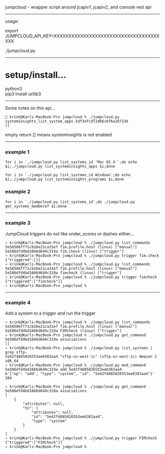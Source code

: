 
jumpcloud - wrapper script around jcapiv1, jcapiv2, and console rest api

----
usage:

export JUMPCLOUD_API_KEY=XXXXXXXXXXXXXXXXXXXXXXXXXXXXXXXXXXXXXXX

./jumpcloud.py

----

# setup/install...    

python3    
pip3 install urllib3    

----

Some notes on this api...   


```
🎉 krink@Karls-MacBook-Pro jumpcloud % ./jumpcloud.py systeminsights_list_system_apps 5df3efcdf2d66c6f6a287136
[]
```
empty return [] means systeminsights is not enabled

----


### example 1
```
for i in `./jumpcloud.py list_systems_id 'Mac OS X'`;do echo $i;./jumpcloud.py list_systeminsights_apps $i;done

for i in `./jumpcloud.py list_systems_id Windows`;do echo $i;./jumpcloud.py list_systeminsights_programs $i;done
```

### example 2
```
for i in `./jumpcloud.py list_systems_id`;do ./jumpcloud.py get_systems_memberof $i;done
```

---

### example 3
JumpCloud triggers do not like under_scores or dashes either...
```
♒ krink@Karls-MacBook-Pro jumpcloud % ./jumpcloud.py list_commands
5e58586ff71cb16e21ca31ef fim.profile.host (linux) ["manual"]
5e586dfd4bd1666d649c319a fim.check (linux) ["trigger"]
♒ krink@Karls-MacBook-Pro jumpcloud % ./jumpcloud.py trigger fim.check
{"triggered":[]}
♒ krink@Karls-MacBook-Pro jumpcloud % ./jumpcloud.py list_commands
5e58586ff71cb16e21ca31ef fim.profile.host (linux) ["manual"]
5e586dfd4bd1666d649c319a fimcheck (linux) ["trigger"]
♒ krink@Karls-MacBook-Pro jumpcloud % ./jumpcloud.py trigger fimcheck
{"triggered":["fimcheck"]}
♒ krink@Karls-MacBook-Pro jumpcloud %
```

---

### example 4
Add a system to a trigger and run the trigger
```
♒ krink@Karls-MacBook-Pro jumpcloud % ./jumpcloud.py list_commands
5e58586ff71cb16e21ca31ef fim.profile.host (linux) ["manual"]
5e586dfd4bd1666d649c319a FIMcheck (linux) ["trigger"]
♒ krink@Karls-MacBook-Pro jumpcloud % ./jumpcloud.py get_command 5e586dfd4bd1666d649c319a associations
[]
♒ krink@Karls-MacBook-Pro jumpcloud % ./jumpcloud.py list_systems | grep sftp-
5e42f4885826553ee6383aa4 "sftp-us-west-1c" (sftp-us-west-1c) Amazon 2 x86_64
♒ krink@Karls-MacBook-Pro jumpcloud % ./jumpcloud.py mod_command 5e586dfd4bd1666d649c319a add 5e42f4885826553ee6383aa4
b'{"op": "add", "type": "system", "id": "5e42f4885826553ee6383aa4"}'
204

♒ krink@Karls-MacBook-Pro jumpcloud % ./jumpcloud.py get_command 5e586dfd4bd1666d649c319a associations
[
    {
        "attributes": null,
        "to": {
            "attributes": null,
            "id": "5e42f4885826553ee6383aa4",
            "type": "system"
        }
    }
]
♒ krink@Karls-MacBook-Pro jumpcloud % ./jumpcloud.py trigger FIMcheck
{"triggered":["FIMcheck"]}
♒ krink@Karls-MacBook-Pro jumpcloud %
```



